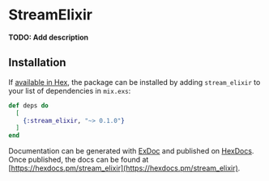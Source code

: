 # StreamElixir

**TODO: Add description**

## Installation

If [available in Hex](https://hex.pm/docs/publish), the package can be installed
by adding `stream_elixir` to your list of dependencies in `mix.exs`:

```elixir
def deps do
  [
    {:stream_elixir, "~> 0.1.0"}
  ]
end
```

Documentation can be generated with [ExDoc](https://github.com/elixir-lang/ex_doc)
and published on [HexDocs](https://hexdocs.pm). Once published, the docs can
be found at [https://hexdocs.pm/stream_elixir](https://hexdocs.pm/stream_elixir).


